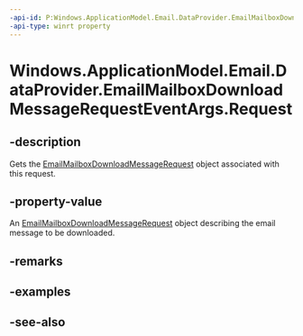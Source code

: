 ----api-id: P:Windows.ApplicationModel.Email.DataProvider.EmailMailboxDownloadMessageRequestEventArgs.Request
-api-type: winrt property
---<!-- Property syntaxpublic Windows.ApplicationModel.Email.DataProvider.EmailMailboxDownloadMessageRequest Request { get; }--># Windows.ApplicationModel.Email.DataProvider.EmailMailboxDownloadMessageRequestEventArgs.Request## -descriptionGets the [EmailMailboxDownloadMessageRequest](emailmailboxdownloadmessagerequest.md) object associated with this request.## -property-valueAn [EmailMailboxDownloadMessageRequest](emailmailboxdownloadmessagerequest.md) object describing the email message to be downloaded.## -remarks## -examples## -see-also